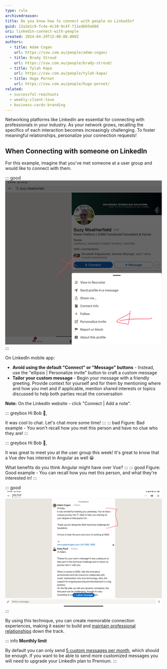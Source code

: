 ```yaml
---
type: rule
archivedreason:
title: Do you know how to connect with people on LinkedIn?
guid: 12a2e1c9-fc4e-4c10-9c4f-f11ed665e668
uri: linkedin-connect-with-people
created: 2024-04-29T15:00:00.000Z
authors: 
  - title: Adam Cogan
    url: https://ssw.com.au/people/adam-cogan/
  - title: Brady Stroud
    url: https://ssw.com.au/people/brady-stroud/
  - title: Tylah Kapa
    url: https://ssw.com.au/people/tylah-kapa/
  - title: Hugo Pernet
    url: https://ssw.com.au/people/hugo-pernet/
related:
  - successful-reachouts
  - weekly-client-love
  - business-cards-branding
---
```


Networking platforms like LinkedIn are essential for connecting with professionals in your industry. As your network grows, recalling the specifics of each interaction becomes increasingly challenging. To foster meaningful relationships, personalize your connection requests!

<!--endintro-->

## When Connecting with someone on LinkedIn

For this example, imagine that you've met someone at a user group and would like to connect with them.

::: good
![Figure: Good example - Use "Personalize invite" instead of "Connect" or "Follow"](personnalize-invite.jpeg)
:::

On LinkedIn mobile app:

* **Avoid using the default "Connect" or "Message" buttons** - Instead, use the "ellipsis | Personalize invite" button to craft a custom message
* **Tailor your custom message** - Begin your message with a friendly greeting. Provide context for yourself and for them by mentioning where and how you met and if applicable, mention shared interests or topics discussed to help both parties recall the conversation

**Note:** On the LinkedIn website - click "Connect | Add a note".

::: greybox
Hi Bob 👋,

It was cool to chat. Let's chat more some time!
:::
::: bad
Figure: Bad example - You won't recall how you met this person and have no clue who they are!
:::

::: greybox
Hi Bob 👋,

It was great to meet you at the user group this week! It's great to know that a Vue dev has interest in Angular as well 😀  

What benefits do you think Angular might have over Vue?
:::
::: good
Figure: Good example - You can recall how you met this person, and what they're interested in!
:::

::: good
![Figure: Good example - The red part will be useful to remember the person, the rest is to create a soft engagement](context-message.jpeg)
:::

By using this technique, you can create memorable connection experiences, making it easier to build and [maintain professional relationships](/linkedin-maintain-connections) down the track.

::: info
**Monthly limit**

By default you can only send [5 custom messages per month](https://www.linkedin.com/help/linkedin/answer/a563153), which should be enough. If you want to be able to send more customized messages you will need to upgrade your LinkedIn plan to Premium.
:::
